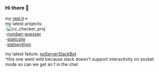 ### Hi there 👋
my [repl.it](https://replit.com/@zazu7765)->  
my latest projects:  
-![cc_checker_proj](https://github.com/zazu7765/cc_checker_proj)  
-[number-guesser](https://github.com/zazu7765/number-guesser)  
-[staticsite](https://github.com/zazu7765/staticsite)  
-[statspython](https://github.com/zazu7765/statspython)  

my latest failure:
[noServerSlackBot](https://github.com/zazu7765/noServerSlackBot)  
^this one went wild because slack doesn't support interactivity on socket mode so can we get an f in the chat
<!--
**zazu7765/zazu7765** is a ✨ _special_ ✨ repository because its `README.md` (this file) appears on your GitHub profile.

Here are some ideas to get you started:

- 🔭 I’m currently working on ...
- 🌱 I’m currently learning ...
- 👯 I’m looking to collaborate on ...
- 🤔 I’m looking for help with ...
- 💬 Ask me about ...
- 📫 How to reach me: ...
- 😄 Pronouns: ...
- ⚡ Fun fact: ...
-->
